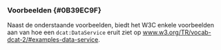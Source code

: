 ### Voorbeelden {#0B39EC9F}
Naast de onderstaande voorbeelden, biedt het W3C enkele voorbeelden aan van hoe een <code>dcat:DataService</code> eruit ziet op <a href='https://www.w3.org/TR/vocab-dcat-2/' target='_blank'>www.w3.org/TR/vocab-dcat-2/#examples-data-service</a>.
<section data-include-format='markdown' data-include='087-Minimale_set_van_eigenschappen.md'></section>
<section data-include-format='markdown' data-include='088-Een_DataService_die_Datasets_ontsluit.md'></section>
